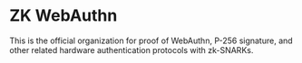# ZK WebAuthn

This is the official organization for proof of WebAuthn, P-256 signature, and other related hardware authentication protocols with zk-SNARKs.

